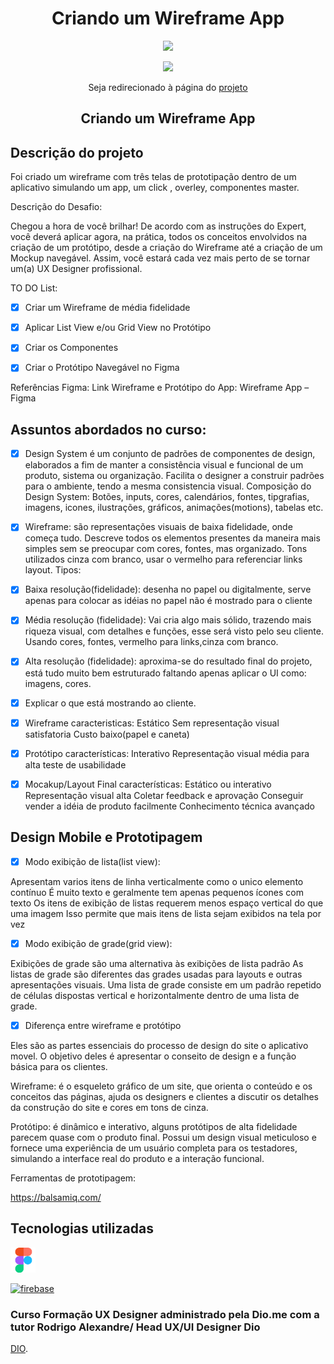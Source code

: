 <p> <h1 align="center">Criando um Wireframe App</h1></p>

<p align="center">
    <img width="700" src="https://github.com/SuellenDiass/wirefraime-design-system/assets/102911341/9e2774ae-3f46-4fec-ab40-52cfaf1716c5">
</p>

 
<p align="center">
    <img width="700" src="https://github.com/SuellenDiass/wirefraime-design-system/assets/102911341/0ba2486b-2d60-4616-854a-e30689fee29a">
</p>

<p align="center">Seja redirecionado à página do 
<a href="https://www.figma.com/proto/kxd7bmFpBXcKeBva5WUiZG/desafio-dio-wireframe--app?node-id=703-56&starting-point-node-id=703%3A56&scaling=min-zoom" target="_blank">projeto</a></p>

<p> <h2 align="center"> Criando um Wireframe App </h2></p>

## Descrição do projeto 

Foi criado um wireframe com três telas de prototipação dentro de um aplicativo simulando um app, um click , overley, componentes master.


<p align="justify">

Descrição do Desafio: 

Chegou a hora de você brilhar! De acordo com as instruções do Expert, você deverá aplicar agora, na prática, todos os conceitos envolvidos na criação de um protótipo, desde a criação do Wireframe até a criação de um Mockup navegável. Assim, você estará cada vez mais perto de se tornar um(a) UX Designer profissional.

 
TO DO List: 
- [x] Criar um Wireframe de média fidelidade  

- [x] Aplicar List View e/ou Grid View no Protótipo  

- [x] Criar os Componentes 

- [x] Criar o Protótipo Navegável no Figma 

 

Referências Figma: 
Link Wireframe e Protótipo do App: Wireframe App – Figma 
  
  ## Assuntos abordados no curso:
  
- [x] Design System  é um conjunto de padrões de componentes de design, elaborados a fim de manter a consistência visual e funcional de um produto, sistema ou organização. Facilita o designer a construir padrões para o ambiente, tendo a mesma consistencia visual.
Composição do Design System: Botões, inputs, cores, calendários, fontes, tipgrafias, imagens, icones, ilustrações, gráficos, animações(motions), tabelas etc.



- [x] Wireframe: são representações visuais de baixa fidelidade, onde começa tudo. Descreve todos os elementos presentes da maneira mais simples sem se preocupar com cores, fontes, mas organizado. Tons utilizados cinza com branco, usar o vermelho para referenciar links layout.
Tipos:
  
- [x] Baixa resolução(fidelidade): desenha no papel ou digitalmente, serve apenas para colocar as idéias no papel não é mostrado para o cliente
  
- [x] Média resolução (fidelidade): Vai cria algo mais sólido, trazendo mais riqueza visual, com detalhes e funções, esse será visto pelo seu cliente. Usando cores, fontes, vermelho para links,cinza com branco.
  
- [x] Alta resolução (fidelidade): aproxima-se do resultado final do projeto, está tudo muito bem estruturado faltando apenas aplicar o UI como: imagens, cores.

- [x] Explicar o que está mostrando ao cliente.
  
- [x] Wireframe caracteristicas:
Estático
Sem representação visual satisfatoria
Custo baixo(papel e caneta)


- [x] Protótipo características:
Interativo
Representação visual média para alta
teste de usabilidade
  
- [x] Mocakup/Layout Final características:
Estático ou interativo
Representação visual alta
Coletar feedback e aprovação
Conseguir vender a idéia de produto facilmente
Conhecimento técnica avançado
###
  ## Design Mobile e Prototipagem

- [x] Modo exibição de lista(list view): 

Apresentam varios itens de linha verticalmente  como o unico elemento contínuo
É muito texto e geralmente tem apenas pequenos ícones com texto
Os itens de exibição de listas requerem menos espaço vertical do que uma imagem
Isso permite que mais itens de lista sejam  exibidos na tela por vez

- [x] Modo exibição de grade(grid view):

Exibições de grade são uma alternativa às exibições de lista padrão
As listas de grade são diferentes das grades usadas para layouts e outras apresentações visuais.
Uma lista de grade consiste em um padrão repetido de células dispostas vertical e horizontalmente
dentro de uma lista de grade.

- [x] Diferença entre wireframe e protótipo

Eles são as partes essenciais do processo de design do site o aplicativo movel. O objetivo deles é apresentar o conseito de design e a função básica para os clientes.

Wireframe: é o esqueleto gráfico de um site, que orienta o conteúdo e os conceitos das páginas, ajuda os designers e clientes a discutir os detalhes da construção do site e cores em tons de cinza.

Protótipo: é dinâmico e interativo, alguns protótipos de alta fidelidade parecem  quase com o produto final. Possui um design visual meticuloso e fornece uma experiência  de um usuário completa para os testadores, simulando a interface real do produto e a interação funcional.

Ferramentas de prototipagem:

https://balsamiq.com/

## Tecnologias utilizadas

<a href="#" target="_blank"> <img src="https://raw.githubusercontent.com/devicons/devicon/master/icons/figma/figma-original.svg" alt="html" width="40" height="40"/> </a> 



<a href="#" target="_blank"> <img src="https://camo.githubusercontent.com/ee5225ba7c4338f1a1c10121ec32c396e1a4a2f5b0b58b6afd6d5c56ff5d6196/68747470733a2f2f63646e2e6a7364656c6976722e6e65742f67682f64657669636f6e732f64657669636f6e2f69636f6e732f7673636f64652f7673636f64652d6f726967696e616c2d776f72646d61726b2e737667" alt="firebase" width="40" height="40"/> </a>

###


### Curso Formação UX Designer administrado pela Dio.me com a tutor Rodrigo Alexandre/ Head UX/UI Designer Dio

 [DIO](https://www.dio.me/).
